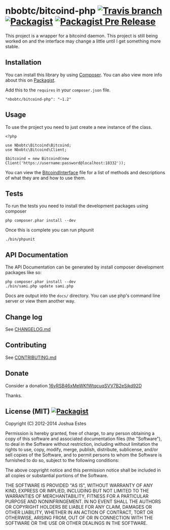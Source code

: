 nbobtc/bitcoind-php [![Travis branch](https://img.shields.io/travis/nbobtc/bitcoind-php/1.x.svg)](https://github.com/nbobtc/bitcoind-php/tree/1.x) [![Packagist](https://img.shields.io/packagist/v/nbobtc/bitcoind-php.svg)](https://packagist.org/packages/nbobtc/bitcoind-php) [![Packagist Pre Release](https://img.shields.io/packagist/vpre/nbobtc/bitcoind-php.svg)](https://packagist.org/packages/nbobtc/bitcoind-php)
===================

This project is a wrapper for a bitcoind daemon. This project is still being
worked on and the interface may change a little until I get something more
stable.

## Installation

You can install this library by using [Composer]. You can also view more info
about this on [Packagist].

Add this to the `requires` in your `composer.json` file.

    "nbobtc/bitcoind-php": "~1.2"

## Usage

To use the project you need to just create a new instance of the class.

    <?php

    use Nbobtc\Bitcoind\Bitcoind;
    use Nbobtc\Bitcoind\Client;

    $bitcoind = new Bitcoind(new Client('https://username:password@localhost:18332'));

You can view the [BitcoindInterface] file for a list of methods and descriptions
of what they are and how to use them.

## Tests

To run the tests you need to install the development packages using composer

    php composer.phar install --dev

Once this is complete you can run phpunit

    ./bin/phpunit

## API Documentation

The API Documentation can be generated by install composer development packages
like so:

    php composer.phar install --dev
    ./bin/sami.php update sami.php

Docs are output into the `docs/` directory. You can use php's command line server
or view them another way.

## Change log

See [CHANGELOG.md]

## Contributing

See [CONTRIBUTING.md]

## Donate

Consider a donation [16yRSB46xMeWKfWtqcuqSVV7B2eSjkd92D]

Thanks.

## License (MIT) [![Packagist](https://img.shields.io/packagist/l/nbobtc/bitcoind-php.svg)](https://github.com/nbobtc/bitcoind-php/blob/1.x/LICENSE)

Copyright (C) 2012-2014 Joshua Estes

Permission is hereby granted, free of charge, to any person obtaining a copy of
this software and associated documentation files (the "Software"), to deal in
the Software without restriction, including without limitation the rights to
use, copy, modify, merge, publish, distribute, sublicense, and/or sell copies of
the Software, and to permit persons to whom the Software is furnished to do so,
subject to the following conditions:

The above copyright notice and this permission notice shall be included in all
copies or substantial portions of the Software.

THE SOFTWARE IS PROVIDED "AS IS", WITHOUT WARRANTY OF ANY KIND, EXPRESS OR
IMPLIED, INCLUDING BUT NOT LIMITED TO THE WARRANTIES OF MERCHANTABILITY, FITNESS
FOR A PARTICULAR PURPOSE AND NONINFRINGEMENT. IN NO EVENT SHALL THE AUTHORS OR
COPYRIGHT HOLDERS BE LIABLE FOR ANY CLAIM, DAMAGES OR OTHER LIABILITY, WHETHER
IN AN ACTION OF CONTRACT, TORT OR OTHERWISE, ARISING FROM, OUT OF OR IN
CONNECTION WITH THE SOFTWARE OR THE USE OR OTHER DEALINGS IN THE SOFTWARE.

[Composer]: https://getcomposer.org/
[Packagist]: https://packagist.org/packages/nbobtc/bitcoind-php
[BitcoindInterface]: https://github.com/nbobtc/bitcoind-php/blob/1.x/src/Nbobtc/Bitcoind/BitcoindInterface.php
[CHANGELOG.md]: https://github.com/nbobtc/bitcoind-php/blob/1.x/CHANGELOG.md
[CONTRIBUTING.md]: https://github.com/nbobtc/bitcoind-php/blob/1.x/CONTRIBUTING.md
[16yRSB46xMeWKfWtqcuqSVV7B2eSjkd92D]: bitcoin:16yRSB46xMeWKfWtqcuqSVV7B2eSjkd92D
